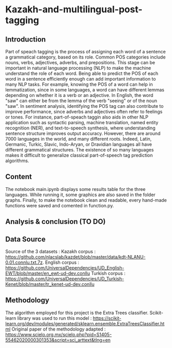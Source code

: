 # Kazakh-and-multilingual-post-tagging

## Introduction
Part of speach tagging is the process of assigning each word of a sentence a grammatical category, based on its role. Common POS categories include nouns, verbs, adjectives, adverbs, and prepositions.
This stage can be important in natural language processing (NLP) to make the machine understand the role of each word. Being able to predict the POS of each word in a sentence efficiently enough can add important information to many NLP tasks. For example, knowing the POS of a word can help in lemmatization, since in some languages, a word can have different lemmas depending on whether it is a verb or an adjective. In English, the word "saw" can either be from the lemma of the verb "seeing" or of the noun "saw".
In sentiment analysis, identifying the POS tag can also contribute to improve performance, since adverbs and adjectives often refer to feelings or tones. For instance, part-of-speach taggin also aids in other NLP application such as syntactic parsing, machine translation, named entity recognition (NER), and text-to-speech synthesis, where understanding sentence structure improves output accuracy.
However, there are around 7000 languages in the world, and many different roots. Indeed, Latin, Germanic, Turkic, Slavic, Indo-Aryan, or Dravidian languages all have different grammatical structures. The existence of so many languages makes it difficult to generalize classical part-of-speech tag prediction algorithms.

## Content
The notebook main.ipynb displays some results table for the three languages.
While running it, some graphics are also saved in the folder graphs.
Finally, to make the notebook clean and readable, every hand-made functions were saved and comented in function.py.

## Analysis & conclusion (TO DO)

## Data Source
Source of the 3 datasets :
Kazakh corpus : https://github.com/nlacslab/kazdet/blob/master/data/kdt-NLANU-0.01.connlu.txt.7z. 
English corpus : https://github.com/UniversalDependencies/UD_English-EWT/blob/master/en_ewt-ud-dev.conllu
Turkish corpus : https://github.com/UniversalDependencies/UD_Turkish-Kenet/blob/master/tr_kenet-ud-dev.conllu

## Methodology
The algorithm employed for this project is the Extra Trees classifier.
Scikit-learn library was used to run this model : https://scikit-learn.org/dev/modules/generated/sklearn.ensemble.ExtraTreesClassifier.html
Original paper of the methodology adapted :  https://www.scielo.org.mx/scielo.php?pid=S1405-55462020000301353&script=sci_arttext&tlng=en
